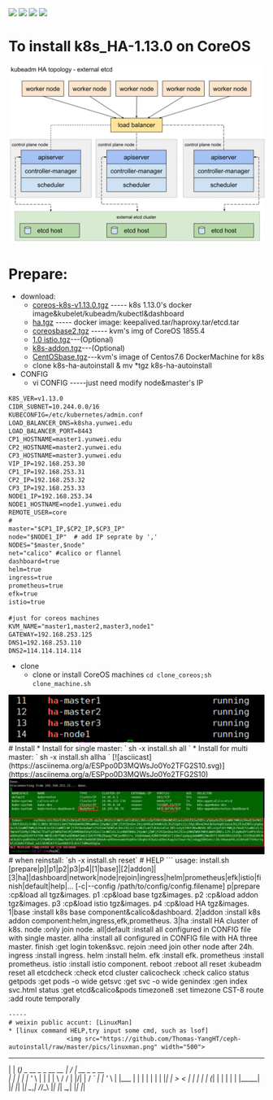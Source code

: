 ![](https://img.shields.io/badge/Dist-CoreOS-blue.svg)  ![](https://img.shields.io/badge/K8S-HA-brightgreen.svg)  ![](https://img.shields.io/badge/Proxy-IPVS-orange.svg)  ![](https://img.shields.io/badge/Net-Calico-yellow.svg)

# To install k8s_HA-1.13.0 on CoreOS

<img src="https://github.com/Thomas-YangHT/k8s-ha-autoinstall/raw/master/pics/external-etcd.png" width="800">

# Prepare:
* download:
   * [coreos-k8s-v1.13.0.tgz](https://pan.baidu.com/s/1IU_7YBirkM88q2QnbyfePg) ----- k8s 1.13.0's docker image&kubelet/kubeadm/kubectl&dashboard
   * [ha.tgz](https://pan.baidu.com/s/1Cj_BAiohKnZOi2MKCEX10g)  ----- docker image: keepalived.tar/haproxy.tar/etcd.tar
   * [coreosbase2.tgz](https://pan.baidu.com/s/141I6ctxuGtFfiD8tRHfz_g) ----- kvm's img of CoreOS 1855.4
   * [1.0 istio.tgz](https://pan.baidu.com/s/1jaQbXqHP6pzeqPDGlI1t6Q)---(Optional)
   * [k8s-addon.tgz](https://pan.baidu.com/s/16Ag7L_mWFyMkgoMs8tXWzA)---(Optional)
   * [CentOSbase.tgz](https://pan.baidu.com/s/1iDm6KwZ4c4xcCAkpYe0KlQ)---kvm's image of Centos7.6 DockerMachine for k8s
   * clone k8s-ha-autoinstall & mv *tgz k8s-ha-autoinstall
* CONFIG
   * vi CONFIG  -----just need modify node&master's IP
```
K8S_VER=v1.13.0
CIDR_SUBNET=10.244.0.0/16
KUBECONFIG=/etc/kubernetes/admin.conf
LOAD_BALANCER_DNS=k8sha.yunwei.edu
LOAD_BALANCER_PORT=8443
CP1_HOSTNAME=master1.yunwei.edu
CP2_HOSTNAME=master2.yunwei.edu
CP3_HOSTNAME=master3.yunwei.edu
VIP_IP=192.168.253.30
CP1_IP=192.168.253.31
CP2_IP=192.168.253.32
CP3_IP=192.168.253.33
NODE1_IP=192.168.253.34
NODE1_HOSTNAME=node1.yunwei.edu
REMOTE_USER=core
#
master="$CP1_IP,$CP2_IP,$CP3_IP"
node="$NODE1_IP"  # add IP seprate by ','
NODES="$master,$node"
net="calico" #calico or flannel
dashboard=true
helm=true
ingress=true
prometheus=true
efk=true
istio=true

#just for coreos machines
KVM_NAME="master1,master2,master3,node1"
GATEWAY=192.168.253.125
DNS1=192.168.253.110
DNS2=114.114.114.114
```
* clone
   * clone or install CoreOS machines
    `cd clone_coreos;sh clone_machine.sh`
<img src="https://github.com/Thomas-YangHT/k8s-ha-autoinstall/raw/master/pics/k2.png" width="600">
# Install
* Install for single master:
    ` sh -x install.sh all `
* Install for multi master:
    ` sh -x install.sh allha `
[![asciicast](https://asciinema.org/a/ESPpo0D3MQWsJo0Yo2TFG2S10.svg)](https://asciinema.org/a/ESPpo0D3MQWsJo0Yo2TFG2S10)  
<img src="https://github.com/Thomas-YangHT/k8s-ha-autoinstall/raw/master/pics/k3.png" width="900">
#  when reinstall:
    `sh -x install.sh reset`
# HELP
```
usage: install.sh [prepare|p]|p1|p2|p3|p4|[1|base]|[2|addon]|[3|ha]|dashboard|network|node|rejoin|ingress|helm|prometheus|efk|istio|finish|default|help|...   [-c|--config  /path/to/config/config.filename]
        p|prepare      :cp&load all tgz&images.
        p1             :cp&load base tgz&images.
        p2             :cp&load addon tgz&images.
        p3             :cp&load istio tgz&images.
        p4             :cp&load HA tgz&images.
        1|base         :install k8s base component&calico&dashboard.
        2|addon        :install k8s addon component:helm,ingress,efk,prometheus.
        3|ha           :install HA cluster of k8s.
        node           :only join node.
        all|default    :install all configured in CONFIG file with single master.
        allha          :install all configured in CONFIG file with HA three master.
        finish         :get login token&svc.
        rejoin         :need join other node after 24h.
        ingress        :install ingress.
        helm           :install helm.
        efk            :install efk.
        prometheus     :install prometheus.
        istio          :install istio component.
        reboot         :reboot all
        reset          :kubeadm reset all
        etcdcheck      :check etcd cluster
        calicocheck    :check calico status
        getpods        :get pods -o wide
        getsvc         :get svc -o wide
        genindex       :gen index svc.html
        status         :get etcd&calico&pods
        timezone8      :set timezone CST-8
        route          :add route temporally

```
-----
# weixin public accunt: [LinuxMan]
* [linux command HELP,try input some cmd, such as lsof]
                <img src="https://github.com/Thomas-YangHT/ceph-autoinstall/raw/master/pics/linuxman.png" width="500">
```
  _       _                          __  __                 
 | |     (_)  _ __    _   _  __  __ |  \/  |   __ _   _ __  
 | |     | | | '_ \  | | | | \ \/ / | |\/| |  / _` | | '_ \ 
 | |___  | | | | | | | |_| |  >  <  | |  | | | (_| | | | | |
 |_____| |_| |_| |_|  \__,_| /_/\_\ |_|  |_|  \__,_| |_| |_|
```
